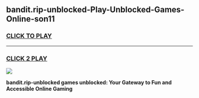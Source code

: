 
## bandit.rip-unblocked-Play-Unblocked-Games-Online-son11
<h3>
<a href="https://premium76.site?title=bandit.rip-unblocked&ref=25A">CLICK TO PLAY</a></h3>
<hr>

<h3>
<a href="https://premium76.site?title=bandit.rip-unblocked&ref=25A">CLICK 2 PLAY</a>
  
</h3>

<a href="https://premium76.site?title=bandit.rip-unblocked&ref=25A"><img src="https://clearcache.store/games.png"></a>


**bandit.rip-unblocked games unblocked: Your Gateway to Fun and Accessible Online Gaming**
